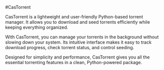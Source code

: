 #CasTorrent

CasTorrent is a lightweight and user-friendly Python-based torrent manager. It allows you to download and seed torrents efficiently while keeping everything organized.

With CasTorrent, you can manage your torrents in the background without slowing down your system. Its intuitive interface makes it easy to track download progress, check torrent status, and control seeding.

Designed for simplicity and performance, CasTorrent gives you all the essential torrenting features in a clean, Python-powered package.
